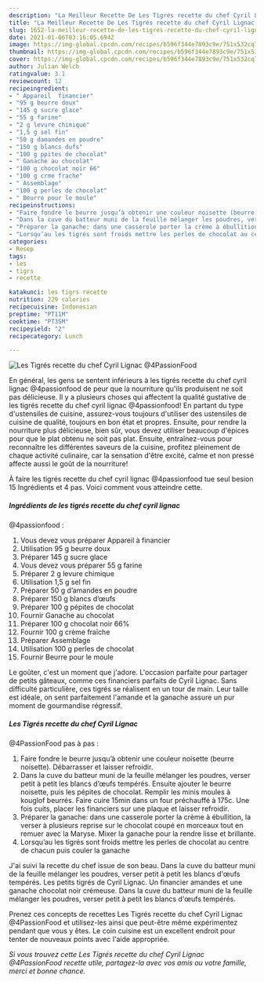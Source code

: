 ```yaml
---
description: "La Meilleur Recette De Les Tigrés recette du chef Cyril Lignac @4PassionFood"
title: "La Meilleur Recette De Les Tigrés recette du chef Cyril Lignac @4PassionFood"
slug: 1652-la-meilleur-recette-de-les-tigres-recette-du-chef-cyril-lignac-4passionfood
date: 2021-01-06T03:16:05.694Z
image: https://img-global.cpcdn.com/recipes/b596f344e7893c9e/751x532cq70/les-tigres-recette-du-chef-cyril-lignac-4passionfood-photo-principale-de-la-recette.jpg
thumbnail: https://img-global.cpcdn.com/recipes/b596f344e7893c9e/751x532cq70/les-tigres-recette-du-chef-cyril-lignac-4passionfood-photo-principale-de-la-recette.jpg
cover: https://img-global.cpcdn.com/recipes/b596f344e7893c9e/751x532cq70/les-tigres-recette-du-chef-cyril-lignac-4passionfood-photo-principale-de-la-recette.jpg
author: Julian Welch
ratingvalue: 3.1
reviewcount: 12
recipeingredient:
- " Appareil  financier"
- "95 g beurre doux"
- "145 g sucre glace"
- "55 g farine"
- "2 g levure chimique"
- "1,5 g sel fin"
- "50 g damandes en poudre"
- "150 g blancs dufs"
- "100 g ppites de chocolat"
- " Ganache au chocolat"
- "100 g chocolat noir 66"
- "100 g crme frache"
- " Assemblage"
- "100 g perles de chocolat"
- " Beurre pour le moule"
recipeinstructions:
- "Faire fondre le beurre jusqu’à obtenir une couleur noisette (beurre noisette). Débarrasser et laisser refroidir."
- "Dans la cuve du batteur muni de la feuille mélanger les poudres, verser petit à petit les blancs d’œufs tempérés. Ensuite ajouter le beurre noisette, puis les pépites de chocolat. Remplir les minis moules à kouglof beurrés. Faire cuire 15min dans un four préchauffé à 175c. Une fois cuits, placer les financiers sur une plaque et laisser refroidir."
- "Préparer la ganache: dans une casserole porter la crème à ébullition, la verser à plusieurs reprise sur le chocolat coupé en morceaux tout en remuer avec la Maryse. Mixer la ganache pour la rendre lisse et brillante."
- "Lorsqu’au les tigrés sont froids mettre les perles de chocolat au centre de chacun puis couler la ganache"
categories:
- Resep
tags:
- les
- tigrs
- recette

katakunci: les tigrs recette 
nutrition: 229 calories
recipecuisine: Indonesian
preptime: "PT11M"
cooktime: "PT35M"
recipeyield: "2"
recipecategory: Lunch

---
```



![Les Tigrés recette du chef Cyril Lignac
@4PassionFood](https://img-global.cpcdn.com/recipes/b596f344e7893c9e/751x532cq70/les-tigres-recette-du-chef-cyril-lignac-4passionfood-photo-principale-de-la-recette.jpg)

En général, les gens se sentent inférieurs à les tigrés recette du chef cyril lignac
@4passionfood de peur que la nourriture qu'ils produisent ne soit pas délicieuse. Il y a plusieurs choses qui affectent la qualité gustative de les tigrés recette du chef cyril lignac
@4passionfood! En partant du type d'ustensiles de cuisine, assurez-vous toujours d'utiliser des ustensiles de cuisine de qualité, toujours en bon état et propres. Ensuite, pour rendre la nourriture plus délicieuse, bien sûr, vous devez utiliser beaucoup d'épices pour que le plat obtenu ne soit pas plat. Ensuite, entraînez-vous pour reconnaître les différentes saveurs de la cuisine, profitez pleinement de chaque activité culinaire, car la sensation d'être excité, calme et non pressé affecte aussi le goût de la nourriture!

<!--inarticleads1-->

À faire les tigrés recette du chef cyril lignac
@4passionfood tue seul besion 15 Ingrédients et 4 pas. Voici comment vous atteindre cette.

##### Ingrédients de les tigrés recette du chef cyril lignac
@4passionfood :

1. Vous devez vous préparer  Appareil à financier
1. Utilisation 95 g beurre doux
1. Préparer 145 g sucre glace
1. Vous devez vous préparer 55 g farine
1. Préparer 2 g levure chimique
1. Utilisation 1,5 g sel fin
1. Préparer 50 g d’amandes en poudre
1. Préparer 150 g blancs d’œufs
1. Préparer 100 g pépites de chocolat
1. Fournir  Ganache au chocolat
1. Préparer 100 g chocolat noir 66%
1. Fournir 100 g crème fraîche
1. Préparer  Assemblage
1. Utilisation 100 g perles de chocolat
1. Fournir  Beurre pour le moule


Le goûter, c&#39;est un moment que j&#39;adore. L&#39;occasion parfaite pour partager de petits gâteaux, comme ces financiers parfaits de Cyril Lignac. Sans difficulté particulière, ces tigrés se réalisent en un tour de main. Leur taille est idéale, on sent parfaitement l&#39;amande et la ganache assure un pur moment de gourmandise régressif. 

<!--inarticleads2-->

##### Les Tigrés recette du chef Cyril Lignac
@4PassionFood pas à pas :

1. Faire fondre le beurre jusqu’à obtenir une couleur noisette (beurre noisette). Débarrasser et laisser refroidir.
1. Dans la cuve du batteur muni de la feuille mélanger les poudres, verser petit à petit les blancs d’œufs tempérés. Ensuite ajouter le beurre noisette, puis les pépites de chocolat. Remplir les minis moules à kouglof beurrés. Faire cuire 15min dans un four préchauffé à 175c. Une fois cuits, placer les financiers sur une plaque et laisser refroidir.
1. Préparer la ganache: dans une casserole porter la crème à ébullition, la verser à plusieurs reprise sur le chocolat coupé en morceaux tout en remuer avec la Maryse. Mixer la ganache pour la rendre lisse et brillante.
1. Lorsqu’au les tigrés sont froids mettre les perles de chocolat au centre de chacun puis couler la ganache


J&#39;ai suivi la recette du chef issue de son beau. Dans la cuve du batteur muni de la feuille mélanger les poudres, verser petit à petit les blancs d&#39;œufs tempérés. Les petits tigrés de Cyril Lignac. Un financier amandes et une ganache chocolat noir crémeuse. Dans la cuve du batteur muni de la feuille mélanger les poudres, verser petit à petit les blancs d&#39;œufs tempérés. 

<!--inarticleads1-->

<p>
Prenez ces concepts de recettes Les Tigrés recette du chef Cyril Lignac
@4PassionFood et utilisez-les ainsi que peut-être même expérimentez pendant que vous y êtes. Le coin cuisine est un excellent endroit pour tenter de nouveaux points avec l'aide appropriée.
</p>

<p>
<i>Si vous trouvez cette Les Tigrés recette du chef Cyril Lignac
@4PassionFood recette utile, partagez-la avec vos amis ou votre famille, merci et bonne chance.</i>
</p>
